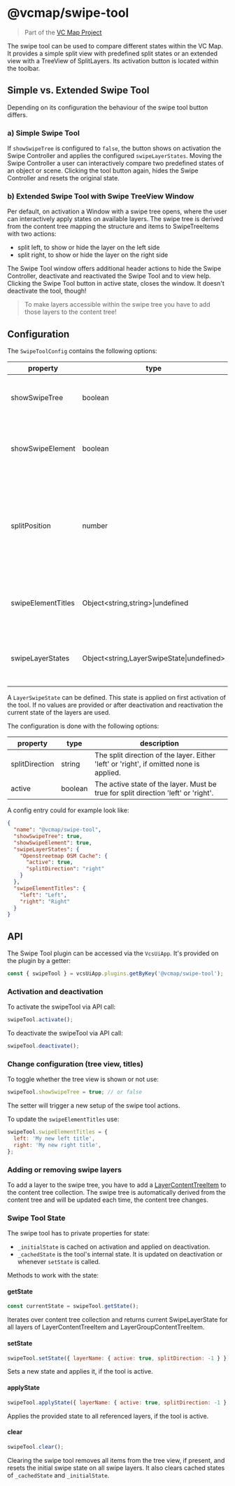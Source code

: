 # @vcmap/swipe-tool

> Part of the [VC Map Project](https://github.com/virtualcitySYSTEMS/map-ui)

The swipe tool can be used to compare different states within the VC Map.
It provides a simple split view with predefined split states or an extended view with a TreeView of SplitLayers.
Its activation button is located within the toolbar.

## Simple vs. Extended Swipe Tool

Depending on its configuration the behaviour of the swipe tool button differs.

### a) Simple Swipe Tool

If `showSwipeTree` is configured to `false`, the button shows on activation the Swipe Controller and applies the configured `swipeLayerStates`.
Moving the Swipe Controller a user can interactively compare two predefined states of an object or scene.
Clicking the tool button again, hides the Swipe Controller and resets the original state.

### b) Extended Swipe Tool with Swipe TreeView Window

Per default, on activation a Window with a swipe tree opens, where the user can interactively apply states on available layers.
The swipe tree is derived from the content tree mapping the structure and items to SwipeTreeItems with two actions:

- split left, to show or hide the layer on the left side
- split right, to show or hide the layer on the right side

The Swipe Tool window offers additional header actions to hide the Swipe Controller, deactivate and reactivated the Swipe Tool and to view help.
Clicking the Swipe Tool button in active state, closes the window. It doesn't deactivate the tool, though!

> To make layers accessible within the swipe tree you have to add those layers to the content tree!

## Configuration

The `SwipeToolConfig` contains the following options:

| property           | type                                          | default   | description                                                                                                |
| ------------------ | --------------------------------------------- | --------- | ---------------------------------------------------------------------------------------------------------- |
| showSwipeTree      | boolean                                       | true      | Whether Swipe Tree is shown on tool activation.                                                            |
| showSwipeElement   | boolean                                       | true      | Whether to show or hide Swipe Controller on activation.                                                    |
| splitPosition      | number                                        | 0.5       | Default Position of the Swipe Element. A number between 0 and 1, where 0.5 corresponds to center position. |
| swipeElementTitles | Object<string,string>&vert;undefined          | undefined | An object with keys 'left' and 'right' containing titles.                                                  |
| swipeLayerStates   | Object<string,LayerSwipeState&vert;undefined> | undefined | An object with layer name as key and state of SplitLayers as value.                                        |

A `LayerSwipeState` can be defined. This state is applied on first activation of the tool.
If no values are provided or after deactivation and reactivation the current state of the layers are used.

The configuration is done with the following options:

| property       | type    | description                                                                             |
| -------------- | ------- | --------------------------------------------------------------------------------------- |
| splitDirection | string  | The split direction of the layer. Either 'left' or 'right', if omitted none is applied. |
| active         | boolean | The active state of the layer. Must be true for split direction 'left' or 'right'.      |

A config entry could for example look like:

```json
{
  "name": "@vcmap/swipe-tool",
  "showSwipeTree": true,
  "showSwipeElement": true,
  "swipeLayerStates": {
    "Openstreetmap OSM Cache": {
      "active": true,
      "splitDirection": "right"
    }
  },
  "swipeElementTitles": {
    "left": "Left",
    "right": "Right"
  }
}
```

## API

The Swipe Tool plugin can be accessed via the `VcsUiApp`.
It's provided on the plugin by a getter:

```js
const { swipeTool } = vcsUiApp.plugins.getByKey('@vcmap/swipe-tool');
```

### Activation and deactivation

To activate the swipeTool via API call:

```js
swipeTool.activate();
```

To deactivate the swipeTool via API call:

```js
swipeTool.deactivate();
```

### Change configuration (tree view, titles)

To toggle whether the tree view is shown or not use:

```js
swipeTool.showSwipeTree = true; // or false
```

The setter will trigger a new setup of the swipe tool actions.

To update the `swipeElementTitles` use:

```js
swipeTool.swipeElementTitles = {
  left: 'My new left title',
  right: 'My new right title',
};
```

### Adding or removing swipe layers

To add a layer to the swipe tree, you have to add a [LayerContentTreeItem](https://github.com/virtualcitySYSTEMS/map-ui/blob/main/documentation/CONTENT_TREE.md#vcsobject) to the content tree collection.
The swipe tree is automatically derived from the content tree and will be updated each time, the content tree changes.

### Swipe Tool State

The swipe tool has to private properties for state:

- `_initialState` is cached on activation and applied on deactivation.
- `_cachedState` is the tool's internal state. It is updated on deactivation or whenever `setState` is called.

Methods to work with the state:

#### getState

```js
const currentState = swipeTool.getState();
```

Iterates over content tree collection and returns current SwipeLayerState for all layers of LayerContentTreeItem and LayerGroupContentTreeItem.

#### setState

```js
swipeTool.setState({ layerName: { active: true, splitDirection: -1 } });
```

Sets a new state and applies it, if the tool is active.

#### applyState

```js
swipeTool.applyState({ layerName: { active: true, splitDirection: -1 } });
```

Applies the provided state to all referenced layers, if the tool is active.

#### clear

```js
swipeTool.clear();
```

Clearing the swipe tool removes all items from the tree view, if present, and resets the initial swipe state on all swipe layers.
It also clears cached states of `_cachedState` and `_initialState`.
